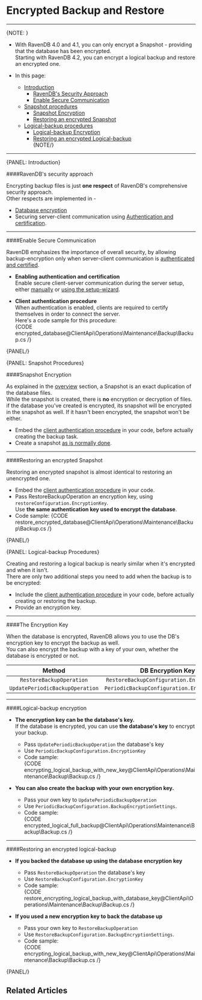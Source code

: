 ﻿# Encrypted Backup and Restore  

---

{NOTE: }

* With RavenDB 4.0 and 4.1, you can only encrypt a Snapshot - providing that the database has been encrypted.  
  Starting with RavenDB 4.2, you can encrypt a logical backup and restore an encrypted one.  

* In this page:  
  * [Introduction](../../../../client-api/operations/maintenance/backup/encrypted-backup-42#introduction)  
     * [RavenDB's Security Approach](../../../../client-api/operations/maintenance/backup/encrypted-backup-42#ravendbs-security-approach)  
     * [Enable Secure Communication](../../../../client-api/operations/maintenance/backup/encrypted-backup-42#enable-secure-communication)  
  * [Snapshot procedures](../../../../client-api/operations/maintenance/backup/encrypted-backup-42#snapshot-procedures)  
     * [Snapshot Encryption](../../../../client-api/operations/maintenance/backup/encrypted-backup-42#snapshot-encryption)  
     * [Restoring an encrypted Snapshot](../../../../client-api/operations/maintenance/backup/encrypted-backup-42#restoring-an-encrypted-snapshot)  
  * [Logical-backup procedures](../../../../client-api/operations/maintenance/backup/encrypted-backup-42#snapshot-procedures)  
     * [Logical-backup Encryption](../../../../client-api/operations/maintenance/backup/encrypted-backup-42#logical-backup-encryption)  
     * [Restoring an encrypted Logical-backup](../../../../client-api/operations/maintenance/backup/encrypted-backup-42#restoring-an-encrypted-logical-backup)  
{NOTE/}

---

{PANEL: Introduction}

####RavenDB's security approach

Encrypting backup files is just **one respect** of RavenDB's comprehensive security approach.  
Other respects are implemented in -

* [Database encryption](../../../../server/security/encryption/database-encryption)  
* Securing server-client communication using [Authentication and certification](../../../../server/security/authentication/certificate-configuration).  

---

####Enable Secure Communication

RavenDB emphasizes the importance of overall security, by allowing backup-encryption only 
when server-client communication is [authenticated and certified](../../../../server/security/overview).  

* **Enabling authentication and certification**  
  Enable secure client-server communication during the server setup, either [manually](../../../../server/security/authentication/certificate-configuration) or [using the setup-wizard](../../../../start/installation/setup-wizard).  

* **Client authentication procedure**  
  When authentication is enabled, clients are required to certify themselves in order to connect the server.  
  Here's a code sample for this procedure:  
{CODE encrypted_database@ClientApi\Operations\Maintenance\Backup\Backup.cs /}  

{PANEL/}


{PANEL: Snapshot Procedures}

####Snapshot Encryption

As explained in the [overview](../../../../client-api/operations/maintenance/backup/overview#encryption) section, 
a Snapshot is an exact duplication of the database files.  
While the snapshot is created, there is **no** encryption or decryption of files. if the database you've created is encrypted, its snapshot will be encrypted in the snapshot as well. If it hasn't been encrypted, the snapshot won't be either.  

* Embed the [client authentication procedure](../../../../client-api/operations/maintenance/backup/encrypted-backup-42#enable-secure-communication) in your code, before actually creating the backup task.  
* Create a snapshot [as is normally done](../../../../client-api/operations/maintenance/backup/backup#backup-types).  

---

####Restoring an encrypted Snapshot

Restoring an encrypted snapshot is almost identical to restoring an unencrypted one.  

* Embed the [client authentication procedure](../../../../client-api/operations/maintenance/backup/encrypted-backup-42#enable-secure-communication) in your code.  
* Pass RestoreBackupOperation an encryption key, using `restoreConfiguration.EncryptionKey`.  
   Use **the same authentication key used to encrypt the database**.
* Code sample:
{CODE restore_encrypted_database@ClientApi\Operations\Maintenance\Backup\Backup.cs /}  

{PANEL/}

{PANEL: Logical-backup Procedures}

Creating and restoring a logical backup is nearly similar when it's encrypted and when it isn't.  
There are only two additional steps you need to add when the backup is to be encrypted:  

* Include the [client authentication procedure](../../../../client-api/operations/maintenance/backup/encrypted-backup-42#enable-secure-communication) in your code, before actually creating or restoring the backup.  
* Provide an encryption key.  

---

####The Encryption Key

When the database is encrypted, RavenDB allows you to use the DB's encryption key to encrypt the backup as well.  
You can also encrypt the backup with a key of your own, whether the database is encrypted or not.  

| Method | DB Encryption Key | New Encryption Key |
|:-------------:|:-------------:|:-----:|
| `RestoreBackupOperation` | `RestoreBackupConfiguration.EncryptionKey` | `RestoreBackupConfiguration.BackupEncryptionSettings` |
| `UpdatePeriodicBackupOperation` | `PeriodicBackupConfiguration.EncryptionKey` | `PeriodicBackupConfiguration.BackupEncryptionSettings` |

---

####Logical-backup encryption

* **The encryption key can be the database's key.**  
  If the database is encrypted, you can use **the database's key** to encrypt your backup.  
   * Pass `UpdatePeriodicBackupOperation` the database's key
   * Use `PeriodicBackupConfiguration.EncryptionKey`  
   * Code sample:  
{CODE encrypting_logical_backup_with_new_key@ClientApi\Operations\Maintenance\Backup\Backup.cs /}  

* **You can also create the backup with your own encryption key.**  
   * Pass your own key to `UpdatePeriodicBackupOperation`
   * Use `PeriodicBackupConfiguration.BackupEncryptionSettings`.  
   * Code sample:  
{CODE encrypted_logical_full_backup@ClientApi\Operations\Maintenance\Backup\Backup.cs /}  

---

####Restoring an encrypted logical-backup

* **If you backed the database up using the database encryption key**  
   * Pass `RestoreBackupOperation` the database's key
   * Use `RestoreBackupConfiguration.EncryptionKey`  
   * Code sample:  
{CODE restore_encrypting_logical_backup_with_database_key@ClientApi\Operations\Maintenance\Backup\Backup.cs /}  

* **If you used a new encryption key to back the database up**  
   * Pass your own key to `RestoreBackupOperation`
   * Use `RestoreBackupConfiguration.BackupEncryptionSettings`.  
   * Code sample:  
{CODE encrypting_logical_backup_with_new_key@ClientApi\Operations\Maintenance\Backup\Backup.cs /}  

{PANEL/}

## Related Articles
